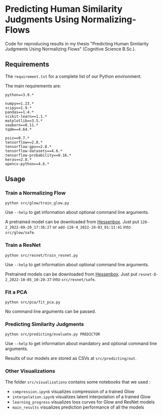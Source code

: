 # Predicting Human Similarity Judgments Using Normalizing-Flows
Code for reproducing results in my thesis "Predicting Human Similarity Judgments Using Normalizing Flows" (Cognitive Science B.Sc.).

## Requirements

The `requirement.txt` for a complete list of our Python environment.

The main requirements are:

```
python==3.9.*

numpy==1.23.*
scipy==1.9.*
pandas==1.4.*
scikit-learn==1.1.*
matplotlib==3.5.*
seaborn==0.11.*
tqdm==4.64.*

psiz==0.7.*
tensorflow==2.8.*
tensorflow-gpu==2.8.*
tensorflow-datasets==4.6.*
tensorflow-probability==0.16.*
keras==2.8.*
opencv-python==4.6.*
```

## Usage

### Train a Normalizing Flow

```
python src/glow/train_glow.py
```

Use `--help` to get information about optional command line arguments.

A pretrained model can be downloaded from [Hessenbox](https://hessenbox.tu-darmstadt.de/getlink/fiJRjP6ivPqSrwBGKmQvELCC/Predicting%20Human%20Similarity%20Judgments%20Using%20Normalizing%20Flows). Just put `128-2_2022-09-20_17:36:27` or `add-128-4_2022-10-03_01:11:41` into `src/glow/safe`.

### Train a ResNet

```
python src/resnet/train_resnet.py
```

Use `--help` to get information about optional command line arguments.

Pretrained models can be downloaded from [Hessenbox](https://hessenbox.tu-darmstadt.de/getlink/fiJRjP6ivPqSrwBGKmQvELCC/Predicting%20Human%20Similarity%20Judgments%20Using%20Normalizing%20Flows). Just put `resnet-D-2_2022-10-05_10:20:37` into `src/resnet/safe`.

### Fit a PCA

```
python src/pca/fit_pca.py
```

No command line arguments can be passed.

### Predicting Similarity Judgments

```
python src/predicting/evaluate.py PREDICTOR
```

Use `--help` to get information about mandatory and optional command line arguments.

Results of our models are stored as CSVs at `src/predicting/out`.

### Other Visualizations

The folder `src/visualizations` contains some notebooks that we used :

- `compression.ipynb` visualizes compression of a trained Glow
- `interpolation.ipynb` visualizes latent interpolation of a trained Glow
- `learning_progress` visualizes loss curves for Glow and ResNet models
- `main_results` visualizes prediction performance of all the models

